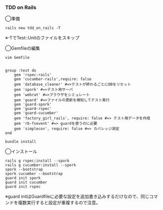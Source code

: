 ### TDD on Rails

◯準備

	rails new tdd_on_rails -T

※-TでTest::Unitのファイルをスキップ

◯Gemfileの編集

	vim Gemfile


	group :test do
		gem 'rspec-rails'
		gem 'cucumber-rails',require: false
		gem 'database_cleaner' #=>テストが終わるごとにDBをリセット
		gem 'spork' #=>テスト用サーバ
		gem 'webrat' #=>ブラウザをシミュレート
		gem 'guard' #=>ファイルの更新を検知してテスト実行
		gem 'guard-spork' 
		gem 'guard-rspec'
		gem 'guard-cucumber'
		gem 'factory_girl_rails', require: false #=> テスト用データを作成
		gem 'rb-fsevent' #=> guardを使うのに必要
		gem 'simplecov', require: false #=> カバレッジ測定
	end
	
	bundle install


◯インストール

	rails g rspec:install --spork
	rails g cucumber:install --spork
	spork --bootstrap
	spork cucumber --bootstrap
	guard init spork
	guard init cucumber
	guard init rspec
	
※guard initはGuardfileに必要な設定を追加書き込みするだけなので、同じコマンドを複数実行すると設定が重複するので注意。

